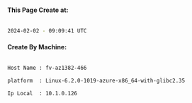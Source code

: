 
   
#### This Page Create at:

```bash

2024-02-02 - 09:09:41 UTC

```

#### Create By Machine:

```bash

Host Name : fv-az1382-466

platform  : Linux-6.2.0-1019-azure-x86_64-with-glibc2.35

Ip Local  : 10.1.0.126

```

